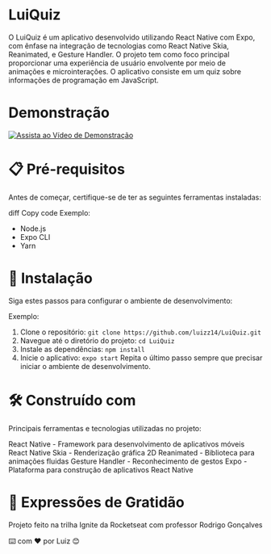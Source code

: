 <h1>LuiQuiz</h1>
O LuiQuiz é um aplicativo desenvolvido utilizando React Native com Expo, com ênfase na integração de tecnologias como React Native Skia, Reanimated, e Gesture Handler. O projeto tem como foco principal proporcionar uma experiência de usuário envolvente por meio de animações e microinterações. O aplicativo consiste em um quiz sobre informações de programação em JavaScript.

<h1>Demonstração</h1>

[![Assista ao Vídeo de Demonstração](https://player.vimeo.com/video/895276827?h=95c95daa61.png)](https://player.vimeo.com/video/895276827?h=95c95daa61)

<h1>📋 Pré-requisitos</h1>
Antes de começar, certifique-se de ter as seguintes ferramentas instaladas:

diff
Copy code
Exemplo:
- Node.js
- Expo CLI
- Yarn

<h1>🔧 Instalação</h1>
Siga estes passos para configurar o ambiente de desenvolvimento:

Exemplo:
1. Clone o repositório: `git clone https://github.com/luizz14/LuiQuiz.git`
2. Navegue até o diretório do projeto: `cd LuiQuiz`
3. Instale as dependências: `npm install`
4. Inicie o aplicativo: `expo start`
Repita o último passo sempre que precisar iniciar o ambiente de desenvolvimento.

<h1>🛠️ Construído com</h1>
Principais ferramentas e tecnologias utilizadas no projeto:

React Native - Framework para desenvolvimento de aplicativos móveis
React Native Skia - Renderização gráfica 2D
Reanimated - Biblioteca para animações fluidas
Gesture Handler - Reconhecimento de gestos
Expo - Plataforma para construção de aplicativos React Native

<h1>🎁 Expressões de Gratidão</h1>

Projeto feito na trilha Ignite da Rocketseat com professor Rodrigo Gonçalves

⌨️ com ❤️ por Luiz 😊
